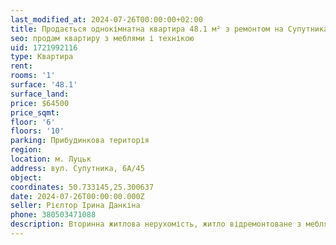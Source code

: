 ```yaml
---
last_modified_at: 2024-07-26T00:00:00+02:00
title: Продається однокімнатна квартира 48.1 м² з ремонтом на Супутника
seo: продам квартиру з меблями і технікою
uid: 1721992116
type: Квартира
rent:
rooms: '1'
surface: '48.1'
surface_land:
price: $64500
price_sqmt:
floor: '6'
floors: '10'
parking: Прибудинкова територія
region:
location: м. Луцьк
address: вул. Супутника, 6А/45
object:
coordinates: 50.733145,25.300637
date: 2024-07-26T00:00:00.000Z
seller: Рієлтор Ірина Данкіна
phone: 380503471088
description: Вторинна житлова нерухомість, житло відремонтоване з меблями і технікою, придатне і готове для проживання
---
```

